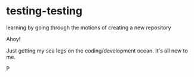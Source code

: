 # testing-testing
learning by going through the motions of creating a new repository

Ahoy!

Just getting my sea legs on the coding/development ocean. It's all new to me.

P

